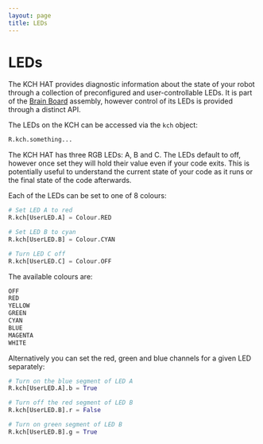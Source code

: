 ```yaml
---
layout: page
title: LEDs
---
```


LEDs
====

The KCH HAT provides diagnostic information about the state of your robot
through a collection of preconfigured and user-controllable LEDs. It is part of
the [Brain Board](/docs/kit/brain_board) assembly, however control of its LEDs
is provided through a distinct API.

The LEDs on the KCH can be accessed via the `kch` object:

~~~~~ python
R.kch.something...
~~~~~

The KCH HAT has three RGB LEDs: A, B and C. The LEDs default to off, however
once set they will hold their value even if your code exits. This is potentially
useful to understand the current state of your code as it runs or the final
state of the code afterwards.

Each of the LEDs can be set to one of 8 colours:

~~~~~ python
# Set LED A to red
R.kch[UserLED.A] = Colour.RED

# Set LED B to cyan
R.kch[UserLED.B] = Colour.CYAN

# Turn LED C off
R.kch[UserLED.C] = Colour.OFF
~~~~~

The available colours are:

~~~~~ python
OFF
RED
YELLOW
GREEN
CYAN
BLUE
MAGENTA
WHITE
~~~~~

Alternatively you can set the red, green and blue channels for a given LED separately:

~~~~~ python
# Turn on the blue segment of LED A
R.kch[UserLED.A].b = True

# Turn off the red segment of LED B
R.kch[UserLED.B].r = False

# Turn on green segment of LED B
R.kch[UserLED.B].g = True
~~~~~
